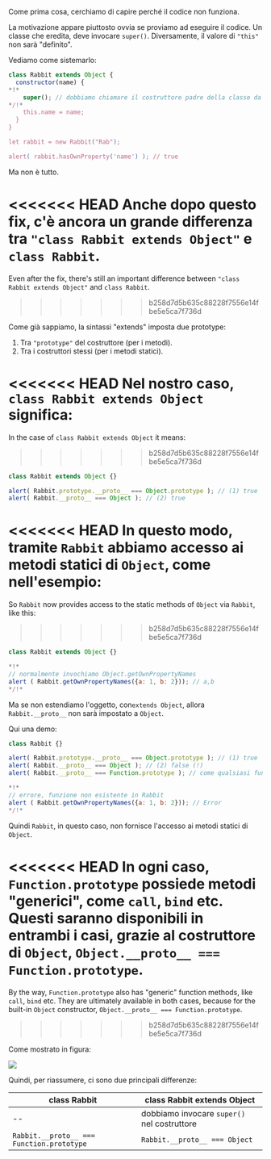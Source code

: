 Come prima cosa, cerchiamo di capire perché il codice non funziona.

La motivazione appare piuttosto ovvia se proviamo ad eseguire il codice. Un classe che eredita, deve invocare `super()`. Diversamente, il valore di `"this"` non sarà "definito".

Vediamo come sistemarlo:

```js run
class Rabbit extends Object {
  constructor(name) {
*!*
    super(); // dobbiamo chiamare il costruttore padre della classe da cui stiamo ereditando
*/!*
    this.name = name;
  }
}

let rabbit = new Rabbit("Rab");

alert( rabbit.hasOwnProperty('name') ); // true
```

Ma non è tutto.

<<<<<<< HEAD
Anche dopo questo fix, c'è ancora un grande differenza tra `"class Rabbit extends Object"` e `class Rabbit`.
=======
Even after the fix, there's still an important difference between `"class Rabbit extends Object"` and `class Rabbit`.
>>>>>>> b258d7d5b635c88228f7556e14fbe5e5ca7f736d

Come già sappiamo, la sintassi "extends" imposta due prototype:

1. Tra `"prototype"` del costruttore (per i metodi).
2. Tra i costruttori stessi (per i metodi statici).

<<<<<<< HEAD
Nel nostro caso, `class Rabbit extends Object` significa:
=======
In the case of `class Rabbit extends Object` it means:
>>>>>>> b258d7d5b635c88228f7556e14fbe5e5ca7f736d

```js run
class Rabbit extends Object {}

alert( Rabbit.prototype.__proto__ === Object.prototype ); // (1) true
alert( Rabbit.__proto__ === Object ); // (2) true
```

<<<<<<< HEAD
In questo modo, tramite `Rabbit` abbiamo accesso ai metodi statici di `Object`, come nell'esempio:
=======
So `Rabbit` now provides access to the static methods of `Object` via `Rabbit`, like this:
>>>>>>> b258d7d5b635c88228f7556e14fbe5e5ca7f736d

```js run
class Rabbit extends Object {}

*!*
// normalmente invochiamo Object.getOwnPropertyNames
alert ( Rabbit.getOwnPropertyNames({a: 1, b: 2})); // a,b
*/!*
```

Ma se non estendiamo l'oggetto, con`extends Object`, allora `Rabbit.__proto__` non sarà impostato a `Object`.

Qui una demo:

```js run
class Rabbit {}

alert( Rabbit.prototype.__proto__ === Object.prototype ); // (1) true
alert( Rabbit.__proto__ === Object ); // (2) false (!)
alert( Rabbit.__proto__ === Function.prototype ); // come qualsiasi funzione di default

*!*
// errore, funzione non esistente in Rabbit
alert ( Rabbit.getOwnPropertyNames({a: 1, b: 2})); // Error
*/!*
```

Quindi `Rabbit`, in questo caso, non fornisce l'accesso ai metodi statici di `Object`.

<<<<<<< HEAD
In ogni caso, `Function.prototype` possiede metodi "generici", come `call`, `bind` etc. Questi saranno disponibili in entrambi i casi, grazie al costruttore di `Object`, `Object.__proto__ === Function.prototype`.
=======
By the way, `Function.prototype` also has "generic" function methods, like `call`, `bind` etc. They are ultimately available in both cases, because for the built-in `Object` constructor, `Object.__proto__ === Function.prototype`.
>>>>>>> b258d7d5b635c88228f7556e14fbe5e5ca7f736d

Come mostrato in figura:

![](rabbit-extends-object.svg)

Quindi, per riassumere, ci sono due principali differenze:

| class Rabbit | class Rabbit extends Object  |
|--------------|------------------------------|
| --             | dobbiamo invocare `super()` nel costruttore |
| `Rabbit.__proto__ === Function.prototype` | `Rabbit.__proto__ === Object` |
